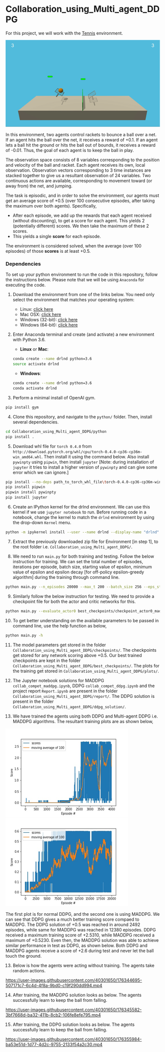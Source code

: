 # Collaboration_using_Multi_agent_DDPG

For this project, we will work with the [Tennis](https://github.com/Unity-Technologies/ml-agents/blob/master/docs/Learning-Environment-Examples.md#tennis) environment.

<img src="docs/description.gif">

In this environment, two agents control rackets to bounce a ball over a net. If an agent hits the ball over the net, it receives a reward of +0.1.  If an agent lets a ball hit the ground or hits the ball out of bounds, it receives a reward of -0.01.  Thus, the goal of each agent is to keep the ball in play.

The observation space consists of 8 variables corresponding to the position and velocity of the ball and racket. Each agent receives its own, local observation. Observation vectors corresponding to 3 time instances are stacked together to give us a resultant observation of 24 variables. Two continuous actions are available, corresponding to movement toward (or away from) the net, and jumping. 

The task is episodic, and in order to solve the environment, our agents must get an average score of +0.5 (over 100 consecutive episodes, after taking the maximum over both agents). Specifically,

- After each episode, we add up the rewards that each agent received (without discounting), to get a score for each agent. This yields 2 (potentially different) scores. We then take the maximum of these 2 scores.
- This yields a single **score** for each episode.

The environment is considered solved, when the average (over 100 episodes) of those **scores** is at least +0.5.

### Dependencies

To set up your python environment to run the code in this repository, follow the instructions below. Please note that we will be using `Anaconda`
for executing the code. 

1. Download the environment from one of the links below.  You need only select the environment that matches your operating system:
    - Linux: [click here](https://s3-us-west-1.amazonaws.com/udacity-drlnd/P3/Tennis/Tennis_Linux.zip)
    - Mac OSX: [click here](https://s3-us-west-1.amazonaws.com/udacity-drlnd/P3/Tennis/Tennis.app.zip)
    - Windows (32-bit): [click here](https://s3-us-west-1.amazonaws.com/udacity-drlnd/P3/Tennis/Tennis_Windows_x86.zip)
    - Windows (64-bit): [click here](https://s3-us-west-1.amazonaws.com/udacity-drlnd/P3/Tennis/Tennis_Windows_x86_64.zip)

2. Enter Anaconda terminal and create (and activate) a new environment with Python 3.6.

	- __Linux__ or __Mac__: 
	```bash
	conda create --name drlnd python=3.6
	source activate drlnd
	```
	- __Windows__: 
	```bash
	conda create --name drlnd python=3.6 
	conda activate drlnd
	```
	  
3. Perform a minimal install of OpenAI gym.
  ```bash
  pip install gym
  ```

4. Clone this repository, and navigate to the `python/` folder.  Then, install several dependencies.
  ```bash
  cd Collaboration_using_Multi_agent_DDPG/python
  pip install .
  ```
5. Download whl file for `torch 0.4.0` from `http://download.pytorch.org/whl/cpu/torch-0.4.0-cp36-cp36m-win_amd64.whl`. Then install it using the command below. Also install `pywinpty` using `pipwin`, then install `jupyter` [Note: during installation of `jupyter` it tries to install a higher version of `pywinpty` and can give some error which we can ignore.]
  ```bash
  pip install --no-deps path_to_torch_whl_file\torch-0.4.0-cp36-cp36m-win_amd64.whl
  pip install pipwin
  pipwin install pywinpty
  pip install jupyter
  ```
6. Create an IPython kernel for the drlnd environment. We can use this kernel if we use `jupyter notebook` to run. Before running code in a notebook, change the kernel to match the `drlnd` environment by using the drop-down `Kernel` menu.
  ```bash
  python -m ipykernel install --user --name drlnd --display-name "drlnd"
  ```

7. Extract the previously downloaded zip file for Environment [in step 1], to the root folder i.e. `Collaboration_using_Multi_agent_DDPG/`.

8. We need to run `main.py` for both training and testing. Follow the below instruction for training. We can set the total number of episodes, iterations per episode, batch size, starting value of epsilon, minimum value of epsilon and epsilon decay [for off-policy epsilon-greedy algorithm] during the training through command line. 
  ```bash
  python main.py --n_episodes 20000 --max_t 200 --batch_size 256 --eps_start 1 --eps_end 0.01 --eps_decay 0.995
  ```

9. Similarly follow the below instruction for testing. We need to provide a checkpoint file for both the actor and critic networks for this. 
  ```bash
  python main.py --evaluate_actor0 best_checkpoints/checkpoint_actor0_maddpg.pth --evaluate_critic0 best_checkpoints/checkpoint_critic0_maddpg.pth --evaluate_actor1 best_checkpoints/checkpoint_actor1_maddpg.pth --evaluate_critic1 best_checkpoints/checkpoint_critic1_maddpg.pth
  ```

10. To get better understanding on the available parameters to be passed in command line, use the help function as below, 
  ```bash
  python main.py -h
  ```
11. The model parameters get stored in the folder `Collaboration_using_Multi_agent_DDPG/checkpoints/`. The checkpoints get stored for any network scoring above +0.5. Our best trained checkpoints are kept in the folder `Collaboration_using_Multi_agent_DDPG/best_checkpoints/`. The plots for the training get stored in `Collaboration_using_Multi_agent_DDPG/plots/`.

12. The Jupyter notebook solutions for MADDPG `collab_compet_maddpg.ipynb`, DDPG `collab_compet_ddpg.ipynb` and the project report `Report.ipynb` are present in the folder `Collaboration_using_Multi_agent_DDPG/report/`. The DDPG solution is present in the folder `Collaboration_using_Multi_agent_DDPG/ddpg_solution/`.

13. We have trained the agents using both DDPG and Multi-agent DDPG i.e. MADDPG algorithms. The resultant training plots are as shown below,

<img src="docs/training_plot_ddpg.jpg" width="400" height="288"> <img src="docs/training_plot_maddpg.jpg" width="400" height="288">

The first plot is for normal DDPG, and the second one is using MADDPG. We can see that DDPG gives a much better training score compaed to MADDPG. The DDPG solution of +0.5 was reached in around 2492 episodes, while same for MADDPG was reached in 12380 episodes. DDPG received a maximum training score of +2.5310, while MADDPG received a maximum of +0.5230. Even then, the MADDPG solution was able to achieve similar performance in test as DDPG, as shown below. Both DDPG and MADDPG agents receive a score of +2.6 during test and never let the ball touch the ground.      

13. Below is how the agents were acting without training. The agents take random actions. 

https://user-images.githubusercontent.com/40301650/176344695-507171c7-6c4d-4f8a-9bd0-c19f290dd994.mp4

14. After training, the MADDPG solution looks as below. The agents successfully learn to keep the ball from falling.

https://user-images.githubusercontent.com/40301650/176345582-3bf7668d-ba32-411b-8cb2-106fe8efe795.mp4

15. After training, the DDPG solution looks as below. The agents successfully learn to keep the ball from falling.

https://user-images.githubusercontent.com/40301650/176355984-ba53e51d-1d77-4d2c-9755-2133f54a2c30.mp4





